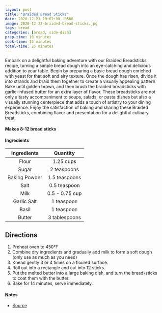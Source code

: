 ```yaml
---
layout: post
title: "Braided Bread Sticks"
date: 2020-12-23 19:02:00 -0500
image: 2020-12-23-braided-bread-sticks.jpg
tags: bread
categories: [bread, side-dish]
prep-time: 10 minutes
cook-time: 15 minutes
total-time: 25 minutes
---
```


Embark on a delightful baking adventure with our Braided Breadsticks recipe, turning a simple bread dough into an eye-catching and delicious addition to your table. Begin by preparing a basic bread dough enriched with yeast for that soft and airy texture. Once the dough has risen, divide it into strands and braid them together to create a visually appealing pattern. Bake until golden brown, and then brush the braided breadsticks with garlic-infused butter for an extra layer of flavor. These breadsticks are not only a tasty accompaniment to soups, salads, or pasta dishes but also a visually stunning centerpiece that adds a touch of artistry to your dining experience. Enjoy the satisfaction of baking and sharing these Braided Breadsticks, combining flavor and presentation for a delightful culinary treat.

#### Makes 8-12 bread sticks

#### Ingredients

|  Ingredients  |    Quantity    |
|:-------------:|:--------------:|
|     Flour     |    1.25 cups   |
|     Sugar     |   2 teaspoons  |
| Baking Powder |  1.5 teaspoons |
|      Salt     |  0.5 teaspoon  |
|      Milk     | 0.5 - 0.75 cup |
|  Garlic Salt  |   1 teaspoon   |
|     Basil     |   1 teaspoon   |
|     Butter    |  3 tablespoons |

## Directions

1. Preheat oven to 450°F
2. Combine dry ingredients and gradually add milk to form a soft dough (only use as much as you need)
3. Knead gently 3 or 4 times on a floured surface.
4. Roll out into a rectangle and cut into 12 sticks.
5. Put the melted butter into a large baking dish, and turn the bread-sticks to coat them with the butter.
6. Bake for 14 minutes, serve immediately.

#### Notes

* [Source](https://iamhomesteader.com/breadsticks/)